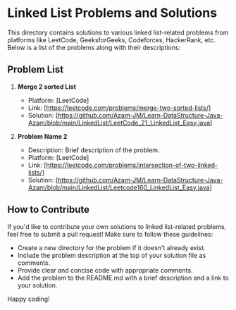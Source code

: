 # Linked List Problems and Solutions

This directory contains solutions to various linked list-related problems from platforms like LeetCode, GeeksforGeeks, Codeforces, HackerRank, etc. Below is a list of the problems along with their descriptions:

## Problem List

1. **Merge 2 sorted List**
   - Platform: [LeetCode]
   - Link: [https://leetcode.com/problems/merge-two-sorted-lists/]
   - Solution: [https://github.com/Azam-JM/Learn-DataStructure-Java-Azam/blob/main/LinkedList/LeetCode_21_LinkedList_Easy.java]

2. **Problem Name 2**
   - Description: Brief description of the problem.
   - Platform: [LeetCode]
   - Link: [https://leetcode.com/problems/intersection-of-two-linked-lists/]
   - Solution: [https://github.com/Azam-JM/Learn-DataStructure-Java-Azam/blob/main/LinkedList/Leetcode160_LinkedList_Easy.java]

<!-- Add more problems as needed -->

## How to Contribute

If you'd like to contribute your own solutions to linked list-related problems, feel free to submit a pull request! Make sure to follow these guidelines:

- Create a new directory for the problem if it doesn't already exist.
- Include the problem description at the top of your solution file as comments.
- Provide clear and concise code with appropriate comments.
- Add the problem to the README.md with a brief description and a link to your solution.

Happy coding!

